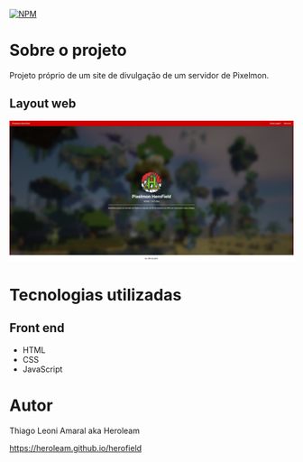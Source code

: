 [![NPM](https://img.shields.io/npm/l/react)](./LICENSE) 

# Sobre o projeto

Projeto próprio de um site de divulgação de um servidor de Pixelmon.

## Layout web
![Web 1](./src/assets/demo.jpg)

# Tecnologias utilizadas
## Front end
- HTML
- CSS
- JavaScript

# Autor

Thiago Leoni Amaral aka Heroleam

https://heroleam.github.io/herofield